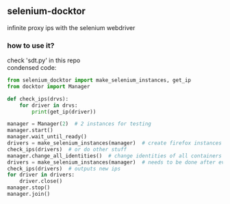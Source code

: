 ## selenium-docktor
infinite proxy ips with the selenium webdriver

### how to use it?
check 'sdt.py' in this repo
<br>condensed code:
```python
from selenium_docktor import make_selenium_instances, get_ip
from docktor import Manager

def check_ips(drvs):
    for driver in drvs:
        print(get_ip(driver))

manager = Manager(2)  # 2 instances for testing
manager.start()
manager.wait_until_ready()
drivers = make_selenium_instances(manager)  # create firefox instances with a proxy profile
check_ips(drivers)  # or do other stuff
manager.change_all_identities()  # change identities of all containers
drivers = make_selenium_instances(manager)  # needs to be done after every ip renew
check_ips(drivers)  # outputs new ips
for driver in drivers:
    driver.close()
manager.stop()
manager.join()
```
